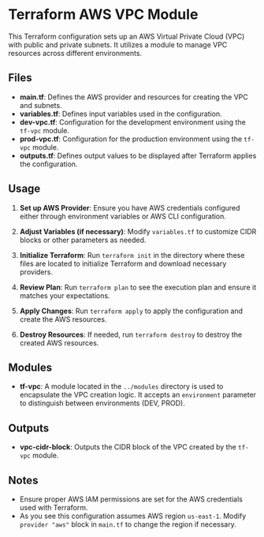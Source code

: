 # Terraform AWS VPC Module 

This Terraform configuration sets up an AWS Virtual Private Cloud (VPC) with public and private subnets. It utilizes a module to manage VPC resources across different environments. 

## Files  
 
- **main.tf**: Defines the AWS provider and resources for creating the VPC and subnets. 
- **variables.tf**: Defines input variables used in the configuration. 
- **dev-vpc.tf**: Configuration for the development environment using the `tf-vpc` module. 
- **prod-vpc.tf**: Configuration for the production environment using the `tf-vpc` module. 
- **outputs.tf**: Defines output values to be displayed after Terraform applies the configuration. 

## Usage 

1. **Set up AWS Provider**: Ensure you have AWS credentials configured either through environment variables or AWS CLI configuration. 

2. **Adjust Variables (if necessary)**: Modify `variables.tf` to customize CIDR blocks or other parameters as needed. 

3. **Initialize Terraform**: Run `terraform init` in the directory where these files are located to initialize Terraform and download necessary providers.

4. **Review Plan**: Run `terraform plan` to see the execution plan and ensure it matches your expectations.

5. **Apply Changes**: Run `terraform apply` to apply the configuration and create the AWS resources.
6. **Destroy Resources**: If needed, run `terraform destroy` to destroy the created AWS resources.

## Modules

- **tf-vpc**: A module located in the `../modules` directory is used to encapsulate the VPC creation logic. It accepts an `environment` parameter to distinguish between environments (DEV, PROD).

## Outputs

- **vpc-cidr-block**: Outputs the CIDR block of the VPC created by the `tf-vpc` module.

## Notes

- Ensure proper AWS IAM permissions are set for the AWS credentials used with Terraform.
- As you see this configuration assumes AWS region `us-east-1`. Modify `provider "aws"` block in `main.tf` to change the region if necessary.
